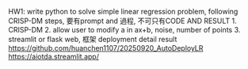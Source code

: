 HW1: write python to solve simple linear regression problem, following CRISP-DM steps,
             要有prompt and 過程, 不可只有CODE AND RESULT
             1. CRISP-DM
             2. allow user to modify a in ax+b, noise, number of points 
             3. streamlit or flask web, 框架 deployment
 detail result
 https://github.com/huanchen1107/20250920_AutoDeployLR
 https://aiotda.streamlit.app/